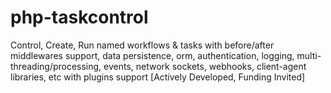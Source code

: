 # php-taskcontrol
Control, Create, Run named workflows &amp; tasks with before/after middlewares support, data persistence, orm, authentication, logging, multi-threading/processing, events, network sockets, webhooks, client-agent libraries, etc with plugins support [Actively Developed, Funding Invited]
